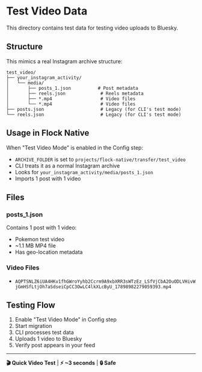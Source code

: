 # Test Video Data

This directory contains test data for testing video uploads to Bluesky.

## Structure

This mimics a real Instagram archive structure:

```
test_video/
├── your_instagram_activity/
│   └── media/
│       ├── posts_1.json          # Post metadata
│       ├── reels.json             # Reels metadata
│       ├── *.mp4                  # Video files
│       └── *.mp4                  # Video files
├── posts.json                     # Legacy (for CLI's test mode)
└── reels.json                     # Legacy (for CLI's test mode)
```

## Usage in Flock Native

When "Test Video Mode" is enabled in the Config step:
- `ARCHIVE_FOLDER` is set to `projects/flock-native/transfer/test_video`
- CLI treats it as a normal Instagram archive
- Looks for `your_instagram_activity/media/posts_1.json`
- Imports 1 post with 1 video

## Files

### posts_1.json
Contains 1 post with 1 video:
- Pokemon test video
- ~1.1 MB MP4 file
- Has geo-location metadata

### Video Files
- `AQPTSNLZ6iUA4HKv1fhGWroYyhb2Ccrm9A9xbXRR3sWTzEz_LSfVjCbA2OuODLVHivWjGmHSfLtjOh7aSdseiCpCC3OwLC4lkXLcByU_17898982279059393.mp4`

## Testing Flow

1. Enable "Test Video Mode" in Config step
2. Start migration
3. CLI processes test data
4. Uploads 1 video to Bluesky
5. Verify post appears in your feed

---

**🎬 Quick Video Test** | **⚡ ~3 seconds** | **🔒 Safe**

